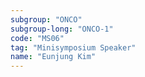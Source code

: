 ```yaml
---
subgroup: "ONCO"
subgroup-long: "ONCO-1"
code: "MS06"
tag: "Minisymposium Speaker"
name: "Eunjung Kim"
---
```

